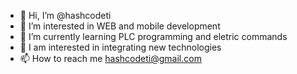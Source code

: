- 👋 Hi, I’m @hashcodeti
- 👀 I’m interested in WEB  and mobile development
- 🌱 I’m currently learning PLC programming and eletric commands
- 💞️ I am interested in integrating new technologies
- 📫 How to reach me hashcodeti@gmail.com

<!---
hashcodeti/hashcodeti is a ✨ special ✨ repository because its `README.md` (this file) appears on your GitHub profile.
You can click the Preview link to take a look at your changes.
--->

